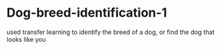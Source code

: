 # Dog-breed-identification-1
used transfer learning to identify the breed of a dog, or find the dog that looks like you
